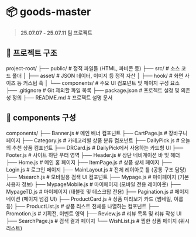 # 📦 goods-master

> **25.07.07 - 25.07.11 팀 프로젝트**

## 📁 프로젝트 구조

project-root/
├── public/ # 정적 파일들 (HTML, 파비콘 등)
├── src/ # 소스 코드 폴더
│ ├── asset/ # JSON 데이터, 이미지 등 정적 자산
│ ├── hook/ # 화면 사이즈 등 커스텀 훅
│ └── components/ # 주요 UI 컴포넌트 및 페이지 구성 요소
├── .gitignore # Git 제외할 파일 목록
├── package.json # 프로젝트 설정 및 의존성 정의
├── README.md # 프로젝트 설명 문서


## 📂 components 구성

components/
├── Banner.js # 메인 배너 컴포넌트
├── CartPage.js # 장바구니 페이지
├── Category.js # 카테고리별 상품 분류 컴포넌트
├── DailyPick.js # 오늘의 추천 상품 컴포넌트
├── DRCard.js # DailyPick에서 사용하는 카드형 UI
├── Footer.js # 사이트 하단 푸터 영역
├── Header.js # 상단 네비게이션 바 및 헤더
├── Home.js # 메인 홈 페이지
├── ItemPage.js # 상품 상세 페이지
├── Login.js # 로그인 페이지
├── MainLayout.js # 전체 레이아웃 틀 (공통 구조 담당)
├── Msearch.js # 모바일용 검색 UI 컴포넌트
├── Mypage.js # 마이페이지 (기본 사용자 정보)
├── MypageMobile.js # 마이페이지 (모바일 전용 레이아웃)
├── MypageTD.js # 마이페이지 (태블릿 및 데스크탑 전용)
├── Pagination.js # 페이지네이션 (페이지 넘김 UI)
├── ProductCard.js # 상품 미리보기 카드 (썸네일, 이름 등)
├── ProductList.js # 상품 리스트 전체를 나열하는 컴포넌트
├── Promotion.js # 기획전, 이벤트 영역
├── Review.js # 리뷰 목록 및 리뷰 작성 UI
├── SearchPage.js # 검색 결과 페이지
└── WishList.js # 찜한 상품 페이지 (위시리스트)
